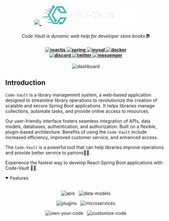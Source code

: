 <h1 align="center">
    <a href="https://amplication.com/#gh-light-mode-only">
    <img src="./.github/assets/logo-CodeVault-light.png">
    </a>
    <a href="https://amplication.com/#gh-dark-mode-only">
   <img src="./github/acess/logo-CodeVault.png">
    </a>
</h1>
<p align="center">
  <i align="center">Code Vault is dynamic web help for developer store books📚</i>
</p>
<h4 align="center">
  <a href="https://react.dev">
    <img src="https://img.shields.io/badge/React-20232A?style=for-the-badge&logo=react&logoColor=61DAFB" alt="reactjs" style="height: 30px;">
  </a>
  <a href="https://spring.io">
    <img src="https://img.shields.io/badge/Spring-6DB33F?style=for-the-badge&logo=spring&logoColor=white" alt="spring" style="height: 30px;">
  </a>
  <a href="https://www.mysql.com/">
    <img src="https://img.shields.io/badge/MySQL-005C84?style=for-the-badge&logo=mysql&logoColor=white" alt="mysql" style="height: 30px;">
  </a>
    <a href="https://www.docker.com/">
    <img src="https://img.shields.io/badge/Docker-2CA5E0?style=for-the-badge&logo=docker&logoColor=white" alt="docker" style="height: 30px;">
  </a>
  <br>
  <a href="https://discord.com/invite/QjEsr5VH">
    <img src="https://img.shields.io/badge/discord-7289da.svg?style=flat-square&logo=discord" alt="discord" style="height: 20px;">
  </a>
  <a href="https://x.com/FuchsNguyen0401?t=POWZrt9wma7KZi4G6p4MdA&s=09">
    <img src="https://img.shields.io/twitter/follow/FuchsNguyen0401" alt="twitter" style="height: 20px;">
  </a>
  <a href="https://www.facebook.com/nguyentrongphuc.2003">
    <img src="https://img.shields.io/badge/Messenger-00B2FF?style=for-the-badge&logo=messenger&logoColor=white" alt="messenger" style="height: 20px;">
  </a>
</h4>
<p align="center">
    <img src="" alt="dashboard"/>
</p>

## Introduction

`Code-Vault` is a library management system, a web-based application designed to streamline library operations to revolutionize the creation of scalable and secure Spring Boot applications. It helps libraries manage collections, automate tasks, and provide online access to resources.

Our user-friendly interface fosters seamless integration of APIs, data models, databases, authentication, and authorization. Built on a flexible, plugin-based architecture. Benefits of using the `Code-Vault`  include increased efficiency, improved customer service, and enhanced access.

The `Code-Vault` is a powerful tool that can help libraries improve operations and provide better service to patrons🚀🚀.

Experience the fastest way to develop React-Spring Boot applications with Code-Vault 🚩🚩.

<details open>
<summary>
 Features
</summary> <br />

<p align="center">
    <img width="49%" src="https://github.com/amplication/amplication/assets/73097785/9908a54a-7d49-4dbb-8f5e-3e99b7cadf30.png" alt="apis"/>
&nbsp;
    <img width="49%" src="https://github.com/amplication/amplication/assets/73097785/ff406403-27f7-42b5-9569-d011432f16e5.png" alt="data-models"/>
</p>

<p align="center">
    <img width="49%" src="https://github.com/amplication/amplication/assets/73097785/62c8d533-8475-4290-abc8-c433c095e68a.png" alt="plugins"/>
&nbsp;
    <img width="49%" src="https://github.com/amplication/amplication/assets/73097785/9c67a354-a06f-47d1-a118-ab89b775bf91.png" alt="microservices"/>
</p> 
    
<p align="center">
    <img width="49%" src="https://github.com/amplication/amplication/assets/73097785/a51e166b-07ec-4c80-99ed-8792a81c4064.png" alt="own-your-code"/>
&nbsp;
    <img width="49%" src="https://github.com/amplication/amplication/assets/73097785/1cca9721-b8d6-425b-a1a9-d10d3cdcc9b8.png" alt="customize-code"/>
</p>
    
</details>

